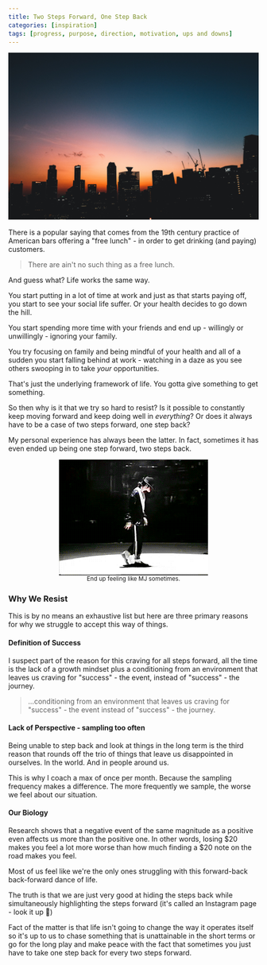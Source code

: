 ```yaml
---
title: Two Steps Forward, One Step Back
categories: [inspiration]
tags: [progress, purpose, direction, motivation, ups and downs]
---
```


<img src='skyline.jpg' alt="Skyline" title="Photo by Bambi Corro on Unsplash" />

There is a popular saying that comes from the 19th century practice of American bars offering a "free lunch" - in order to get drinking (and paying) customers.

> There are ain't no such thing as a free lunch.

And guess what? Life works the same way.

You start putting in a lot of time at work and just as that starts paying off, you start to see your social life suffer. Or your health decides to go down the hill.

You start spending more time with your friends and end up - willingly or unwillingly - ignoring your family.

You try focusing on family and being mindful of your health and all of a sudden you start falling behind at work - watching in a daze as you see others swooping in to take _your_ opportunities.

That's just the underlying framework of life. You gotta give something to get something.

So then why is it that we try so hard to resist? Is it possible to constantly keep moving forward and keep doing well in _everything_? Or does it always have to be a case of two steps forward, one step back?

My personal experience has always been the latter. In fact, sometimes it has even ended up being one step forward, two steps back.

<p style="flex-direction: column;align-items: center;display: flex;">
<img src="moonwalk.gif" />
<small>End up feeling like MJ sometimes.</small>
</p>

### Why We Resist

This is by no means an exhaustive list but here are three primary reasons for why we struggle to accept this way of things.

#### Definition of Success

I suspect part of the reason for this craving for all steps forward, all the time is the lack of a growth mindset plus a conditioning from an environment that leaves us craving for "success" - the event, instead of "success" - the journey.

> ...conditioning from an environment that leaves us craving for "success" - the event instead of "success" - the journey.

#### Lack of Perspective - sampling too often

Being unable to step back and look at things in the long term is the third reason that rounds off the trio of things that leave us disappointed in ourselves. In the world. And in people around us.

This is why I coach a max of once per month. Because the sampling frequency makes a difference. The more frequently we sample, the worse we feel about our situation.

#### Our Biology

Research shows that a negative event of the same magnitude as a positive even affects us more than the positive one. In other words, losing $20 makes you feel a lot more worse than how much finding a $20 note on the road makes you feel.

Most of us feel like we're the only ones struggling with this forward-back back-forward dance of life.

The truth is that we are just very good at hiding the steps back while simultaneously highlighting the steps forward (it's called an Instagram page - look it up 🤪)

Fact of the matter is that life isn't going to change the way it operates itself so it's up to us to chase something that is unattainable in the short terms or go for the long play and make peace with the fact that sometimes you just have to take one step back for every two steps forward.
